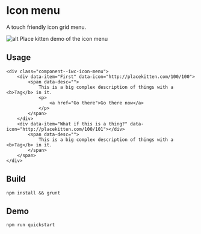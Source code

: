 # Icon menu

A touch friendly icon grid menu.

![alt Place kitten demo of the icon menu](https://raw.github.com/shadowmint/iwc-icon-menu/master/media/demo.png)

## Usage

    <div class="component--iwc-icon-menu">
        <div data-item="First" data-icon="http://placekitten.com/100/100">
            <span data-desc="">
                This is a big complex description of things with a <b>Tag</b> in it.
                <p>
                    <a href="Go there">Go there now</a>
                </p>
            </span>
        </div>
        <div data-item="What if this is a thing?" data-icon="http://placekitten.com/100/101"></div>
            <span data-desc="">
                This is a big complex description of things with a <b>Tag</b> in it.
            </span>
        </span>
    </div>

## Build

    npm install && grunt

## Demo

    npm run quickstart
